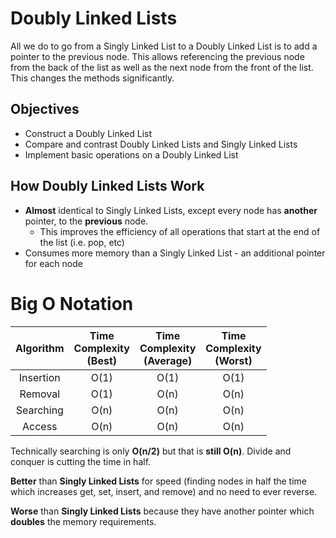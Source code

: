# Doubly Linked Lists
All we do to go from a Singly Linked List to a Doubly Linked List is to add a pointer to the previous node.  This allows referencing the previous node from the back of the list as well as the next node from the front of the list.  This changes the methods significantly.

## Objectives
* Construct a Doubly Linked List 
* Compare and contrast Doubly Linked Lists and Singly Linked Lists
* Implement basic operations on a Doubly Linked List

## How Doubly Linked Lists Work
* **Almost** identical to Singly Linked Lists, except every node has **another** pointer, to the **previous** node.
  * This improves the efficiency of all operations that start at the end of the list (i.e. pop, etc)
* Consumes more memory than a Singly Linked List - an additional pointer for each node

#
# Big O Notation
|Algorithm|Time<br>Complexity<br>(Best)|Time<br>Complexity<br>(Average)|Time<br>Complexity<br>(Worst)|
|:-:|:-:|:-:|:-:|
|Insertion|O(1)|O(1)|O(1)|
|Removal|O(1)|O(n)|O(n)|
|Searching|O(n)|O(n)|O(n)|
|Access|O(n)|O(n)|O(n)|

Technically searching is only **O(n/2)** but that is **still O(n)**.  Divide and conquer is cutting the time in half.

**Better** than **Singly Linked Lists** for speed (finding nodes in half the time which increases get, set, insert, and remove) and no need to ever reverse.

**Worse** than **Singly Linked Lists** because they have another pointer which **doubles** the memory requirements.
